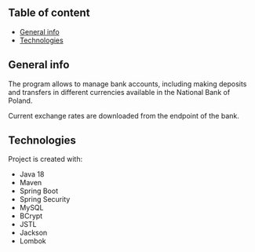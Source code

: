 ## Table of content
* [General info](#general-info)
* [Technologies](#technologies)

## General info
The program allows to manage bank accounts, including making deposits and transfers in different currencies available in the National Bank of Poland.

Current exchange rates are downloaded from the endpoint of the bank.
	
## Technologies
Project is created with:
* Java 18
* Maven
* Spring Boot
* Spring Security
* MySQL
* BCrypt
* JSTL
* Jackson
* Lombok
